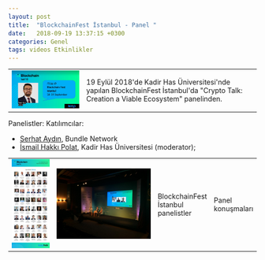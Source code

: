 ```yaml
---
layout: post
title:  "BlockchainFest İstanbul - Panel "
date:   2018-09-19 13:37:15 +0300
categories: Genel
tags: videos Etkinlikler
---
```


<table><tr><td style="width:30%">
   <img src="/assets/blockchain_fest_istanbul.jpg">
</td>
<td style="width:70%">
<p>
19 Eylül 2018'de Kadir Has Üniversitesi'nde yapılan BlockchainFest İstanbul'da "Crypto Talk: Creation a Viable Ecosystem" panelinden. 
</p>
</td></tr></table>

Panelistler: 
Katılımcılar: 
- [Serhat Aydın](https://twitter.com/srht_aydn_82), Bundle Network
- [İsmail Hakkı Polat](https://twitter.com/ismailhpolat), Kadir Has Üniversitesi (moderator); 

<table><tr><td style="width:30%">
<a href="/genel/2018-09-19-BlockchainFest-Istanbul.html"><img src="/assets/blockchain_fest_istanbul_roster.jpg">
</a></td>
<td style="width:70%">
<a href="/genel/2018-09-19-BlockchainFest-Istanbul.html"><img src="/assets/blockchain_fest_panel.jpg">
</td>
<td style="width:30%">
<p>
BlockchainFest İstanbul panelistler
</p></td>
<td style="width:70%">
<p>
Panel konuşmaları 
</p>
</td></tr>
</table>

 
